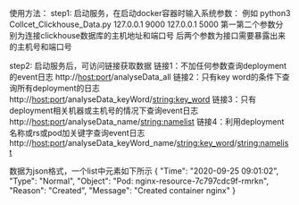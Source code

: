 使用方法：
step1: 启动服务，在启动docker容器时输入系统参数：
例如 python3 Collcet_Clickhouse_Data.py 127.0.0.1 9000 127.0.0.1 5000
第一第二个参数分别为连接clickhouse数据库的主机地址和端口号
后两个参数为接口需要暴露出来的主机号和端口号

step2: 启动服务后，可访问链接获取数据
    链接1：不加任何参数查询deployment的event日志
    http://<host:port>/analyseData_all
    链接2：只有key word的条件下查询所有deployment的日志
    http://<host:port>/analyseData_keyWord/<string:key_word>
    链接3：只有deployment相关机器或主机号的情况下查询event日志
    http://<host:port>/analyseData_name/<string:namelist>
    链接4：利用deployment名称或rs或pod加关键字查询event日志
    http://<host:port>/analyseData_keyWord_name/<string:key_word>/<string:namelist>

数据为json格式，一个list中元素如下所示
{
    "Time": "2020-09-25 09:01:02",
    "Type": "Normal",
    "Object": "Pod: nginx-resource-7c797cdc9f-rmrkn",
    "Reason": "Created",
    "Message": "Created container nginx"
}
